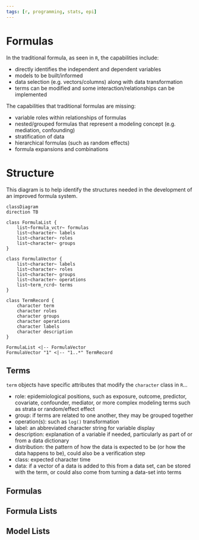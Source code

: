 ```yaml
---
tags: [r, programming, stats, epi]
---
```


# Formulas 

In the traditional formula, as seen in `R`, the capabilities include:

- directly identifies the independent and dependent variables 
- models to be built/informed
- data selection (e.g. vectors/columns) along with data transformation
- terms can be modified and some interaction/relationships can be implemented

The capabilities that traditional formulas are missing:

- variable roles within relationships of formulas
- nested/grouped formulas that represent a modeling concept (e.g. mediation, confounding)
- stratification of data
- hierarchical formulas (such as random effects)
- formula expansions and combinations

# Structure

This diagram is to help identify the structures needed in the development of an improved formula system.

```mermaid
classDiagram
direction TB

class FormulaList {
	list~formula_vctr~ formulas
	list~character~ labels
	list~character~ roles
	list~character~ groups
}

class FormulaVector {
	list~character~ labels
	list~character~ roles
	list~character~ groups
	list~character~ operations
	list~term_rcrd~ terms
}

class TermRecord {
	character term
	character roles
	character groups
	character operations
	character labels
	character description
}

FormulaList <|-- FormulaVector
FormulaVector "1" <|-- "1..*" TermRecord
```

## Terms

`term` objects have specific attributes that modify the `character` class in `R`...

- role: epidemiological positions, such as exposure, outcome, predictor, covariate, confounder, mediator, or more complex modeling terms such as strata or random/effect effect
- group: if terms are related to one another, they may be grouped together
- operation(s): such as `log()` transformation
- label: an abbreviated character string for variable display
- description: explanation of a variable if needed, particularly as part of or from a data dictionary 
- distribution: the pattern of how the data is expected to be (or how the data happens to be), could also be a verification step
- class: expected character time
- data: if a vector of a data is added to this from a data set, can be stored with the term, or could also come from turning a data-set into terms

## Formulas

## Formula Lists

## Model Lists
